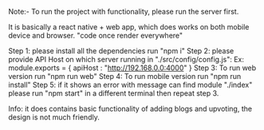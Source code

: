 Note:- To run the project with functionality, please run the server first.


It is basically a react native + web app, which does works on both mobile device and browser.
"code once render everywhere"

Step 1: please install all the dependencies run "npm i"
Step 2: please provide API Host on which server running in "./src/config/config.js":
Ex: module.exports = {
    apiHost : "http://192.168.0.0:4000"
}
Step 3: To run web version run "npm run web"
Step 4: To run mobile version run "npm run install"
Step 5: if it shows an error with message can find module "./index"
please run "npm start" in a different terminal then repeat step 3.

Info: it does contains basic functionality of adding blogs and upvoting,
the design is not much friendly. 
